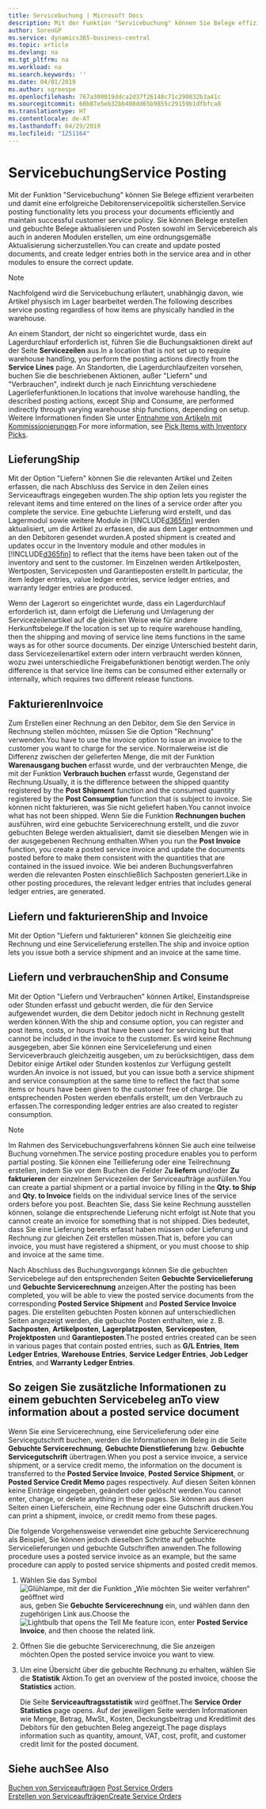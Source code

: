```yaml
---
title: Servicebuchung | Microsoft Docs
description: Mit der Funktion "Servicebuchung" können Sie Belege effizient verarbeiten und damit eine erfolgreiche Debitorenservicepolitik sicherstellen. Sie können Belege erstellen und gebuchte Belege aktualisieren und Posten sowohl im Servicebereich als auch in anderen Modulen erstellen, um eine ordnungsgemäße Aktualisierung sicherzustellen.
author: SorenGP
ms.service: dynamics365-business-central
ms.topic: article
ms.devlang: na
ms.tgt_pltfrm: na
ms.workload: na
ms.search.keywords: ''
ms.date: 04/01/2019
ms.author: sgroespe
ms.openlocfilehash: 767a300019ddca2d37f26148c71c290832b3a41c
ms.sourcegitcommit: 60b87e5eb32bb408dd65b9855c29159b1dfbfca8
ms.translationtype: HT
ms.contentlocale: de-AT
ms.lasthandoff: 04/29/2019
ms.locfileid: "1251164"
---
```

# <a name="service-posting"></a><span data-ttu-id="0afaa-104">Servicebuchung</span><span class="sxs-lookup"><span data-stu-id="0afaa-104">Service Posting</span></span>
<span data-ttu-id="0afaa-105">Mit der Funktion "Servicebuchung" können Sie Belege effizient verarbeiten und damit eine erfolgreiche Debitorenservicepolitik sicherstellen.</span><span class="sxs-lookup"><span data-stu-id="0afaa-105">Service posting functionality lets you process your documents efficiently and maintain successful customer service policy.</span></span> <span data-ttu-id="0afaa-106">Sie können Belege erstellen und gebuchte Belege aktualisieren und Posten sowohl im Servicebereich als auch in anderen Modulen erstellen, um eine ordnungsgemäße Aktualisierung sicherzustellen.</span><span class="sxs-lookup"><span data-stu-id="0afaa-106">You can create and update posted documents, and create ledger entries both in the service area and in other modules to ensure the correct update.</span></span>  

> [!NOTE]  
>  <span data-ttu-id="0afaa-107">Nachfolgend wird die Servicebuchung erläutert, unabhängig davon, wie Artikel physisch im Lager bearbeitet werden.</span><span class="sxs-lookup"><span data-stu-id="0afaa-107">The following describes service posting regardless of how items are physically handled in the warehouse.</span></span>  
>   
>  <span data-ttu-id="0afaa-108">An einem Standort, der nicht so eingerichtet wurde, dass ein Lagerdurchlauf erforderlich ist, führen Sie die Buchungsaktionen direkt auf der Seite **Servicezeilen** aus.</span><span class="sxs-lookup"><span data-stu-id="0afaa-108">In a location that is not set up to require warehouse handling, you perform the posting actions directly from the **Service Lines** page.</span></span> <span data-ttu-id="0afaa-109">An Standorten, die Lagerdurchlaufzeiten vorsehen, buchen Sie die beschriebenen Aktionen, außer "Liefern" und "Verbrauchen", indirekt durch je nach Einrichtung verschiedene Lagerlieferfunktionen.</span><span class="sxs-lookup"><span data-stu-id="0afaa-109">In locations that involve warehouse handling, the described posting actions, except Ship and Consume, are performed indirectly through varying warehouse ship functions, depending on setup.</span></span> <span data-ttu-id="0afaa-110">Weitere Informationen finden Sie unter [Entnahme von Artikeln mit Kommissionierungen](warehouse-how-to-pick-items-with-inventory-picks.md).</span><span class="sxs-lookup"><span data-stu-id="0afaa-110">For more information, see [Pick Items with Inventory Picks](warehouse-how-to-pick-items-with-inventory-picks.md).</span></span>  

## <a name="ship"></a><span data-ttu-id="0afaa-111">Lieferung</span><span class="sxs-lookup"><span data-stu-id="0afaa-111">Ship</span></span>  
<span data-ttu-id="0afaa-112">Mit der Option "Liefern" können Sie die relevanten Artikel und Zeiten erfassen, die nach Abschluss des Service in den Zeilen eines Serviceauftrags eingegeben wurden.</span><span class="sxs-lookup"><span data-stu-id="0afaa-112">The ship option lets you register the relevant items and time entered on the lines of a service order after you complete the service.</span></span> <span data-ttu-id="0afaa-113">Eine gebuchte Lieferung wird erstellt, und das Lagermodul sowie weitere Module in [!INCLUDE[d365fin](includes/d365fin_md.md)] werden aktualisiert, um die Artikel zu erfassen, die aus dem Lager entnommen und an den Debitoren gesendet wurden.</span><span class="sxs-lookup"><span data-stu-id="0afaa-113">A posted shipment is created and updates occur in the Inventory module and other modules in [!INCLUDE[d365fin](includes/d365fin_md.md)] to reflect that the items have been taken out of the inventory and sent to the customer.</span></span> <span data-ttu-id="0afaa-114">Im Einzelnen werden Artikelposten, Wertposten, Serviceposten und Garantieposten erstellt.</span><span class="sxs-lookup"><span data-stu-id="0afaa-114">In particular, the item ledger entries, value ledger entries, service ledger entries, and warranty ledger entries are produced.</span></span>  

<span data-ttu-id="0afaa-115">Wenn der Lagerort so eingerichtet wurde, dass ein Lagerdurchlauf erforderlich ist, dann erfolgt die Lieferung und Umlagerung der Servicezeilenartikel auf die gleichen Weise wie für andere Herkunftsbelege.</span><span class="sxs-lookup"><span data-stu-id="0afaa-115">If the location is set up to require warehouse handling, then the shipping and moving of service line items functions in the same ways as for other source documents.</span></span> <span data-ttu-id="0afaa-116">Der einzige Unterschied besteht darin, dass Servicezeilenartikel extern oder intern verbraucht werden können, wozu zwei unterschiedliche Freigabefunktionen benötigt werden.</span><span class="sxs-lookup"><span data-stu-id="0afaa-116">The only difference is that service line items can be consumed either externally or internally, which requires two different release functions.</span></span>

## <a name="invoice"></a><span data-ttu-id="0afaa-117">Fakturieren</span><span class="sxs-lookup"><span data-stu-id="0afaa-117">Invoice</span></span>  
<span data-ttu-id="0afaa-118">Zum Erstellen einer Rechnung an den Debitor, dem Sie den Service in Rechnung stellen möchten, müssen Sie die Option "Rechnung" verwenden.</span><span class="sxs-lookup"><span data-stu-id="0afaa-118">You have to use the invoice option to issue an invoice to the customer you want to charge for the service.</span></span> <span data-ttu-id="0afaa-119">Normalerweise ist die Differenz zwischen der gelieferten Menge, die mit der Funktion **Warenausgang buchen** erfasst wurde, und der verbrauchten Menge, die mit der Funktion **Verbrauch buchen** erfasst wurde, Gegenstand der Rechnung.</span><span class="sxs-lookup"><span data-stu-id="0afaa-119">Usually, it is the difference between the shipped quantity registered by the **Post Shipment** function and the consumed quantity registered by the **Post Consumption** function that is subject to invoice.</span></span> <span data-ttu-id="0afaa-120">Sie können nicht fakturieren, was Sie nicht geliefert haben.</span><span class="sxs-lookup"><span data-stu-id="0afaa-120">You cannot invoice what has not been shipped.</span></span> <span data-ttu-id="0afaa-121">Wenn Sie die Funktion **Rechnungen buchen** ausführen, wird eine gebuchte Servicerechnung erstellt, und die zuvor gebuchten Belege werden aktualisiert, damit sie dieselben Mengen wie in der ausgegebenen Rechnung enthalten.</span><span class="sxs-lookup"><span data-stu-id="0afaa-121">When you run the **Post Invoice** function, you create a posted service invoice and update the documents posted before to make them consistent with the quantities that are contained in the issued invoice.</span></span> <span data-ttu-id="0afaa-122">Wie bei anderen Buchungsverfahren werden die relevanten Posten einschließlich Sachposten generiert.</span><span class="sxs-lookup"><span data-stu-id="0afaa-122">Like in other posting procedures, the relevant ledger entries that includes general ledger entries, are generated.</span></span>  

## <a name="ship-and-invoice"></a><span data-ttu-id="0afaa-123">Liefern und fakturieren</span><span class="sxs-lookup"><span data-stu-id="0afaa-123">Ship and Invoice</span></span>  
<span data-ttu-id="0afaa-124">Mit der Option "Liefern und fakturieren" können Sie gleichzeitig eine Rechnung und eine Servicelieferung erstellen.</span><span class="sxs-lookup"><span data-stu-id="0afaa-124">The ship and invoice option lets you issue both a service shipment and an invoice at the same time.</span></span>  

## <a name="ship-and-consume"></a><span data-ttu-id="0afaa-125">Liefern und verbrauchen</span><span class="sxs-lookup"><span data-stu-id="0afaa-125">Ship and Consume</span></span>  
<span data-ttu-id="0afaa-126">Mit der Option "Liefern und Verbrauchen" können Artikel, Einstandspreise oder Stunden erfasst und gebucht werden, die für den Service aufgewendet wurden, die dem Debitor jedoch nicht in Rechnung gestellt werden können.</span><span class="sxs-lookup"><span data-stu-id="0afaa-126">With the ship and consume option, you can register and post items, costs, or hours that have been used for servicing but that cannot be included in the invoice to the customer.</span></span> <span data-ttu-id="0afaa-127">Es wird keine Rechnung ausgegeben, aber Sie können eine Servicelieferung und einen Serviceverbrauch gleichzeitig ausgeben, um zu berücksichtigen, dass dem Debitor einige Artikel oder Stunden kostenlos zur Verfügung gestellt wurden.</span><span class="sxs-lookup"><span data-stu-id="0afaa-127">An invoice is not issued, but you can issue both a service shipment and service consumption at the same time to reflect the fact that some items or hours have been given to the customer free of charge.</span></span> <span data-ttu-id="0afaa-128">Die entsprechenden Posten werden ebenfalls erstellt, um den Verbrauch zu erfassen.</span><span class="sxs-lookup"><span data-stu-id="0afaa-128">The corresponding ledger entries are also created to register consumption.</span></span>  

> [!NOTE]  
>  <span data-ttu-id="0afaa-129">Im Rahmen des Servicebuchungsverfahrens können Sie auch eine teilweise Buchung vornehmen.</span><span class="sxs-lookup"><span data-stu-id="0afaa-129">The service posting procedure enables you to perform partial posting.</span></span> <span data-ttu-id="0afaa-130">Sie können eine Teillieferung oder eine Teilrechnung erstellen, indem Sie vor dem Buchen die Felder  Z**u liefern** und/oder  **Zu fakturieren** der einzelnen  Servicezeilen der Serviceaufträge ausfüllen.</span><span class="sxs-lookup"><span data-stu-id="0afaa-130">You can create a partial shipment or a partial invoice by filling in the **Qty. to Ship** and **Qty. to Invoice** fields on the individual service lines of the service orders before you post.</span></span> <span data-ttu-id="0afaa-131">Beachten Sie, dass Sie keine Rechnung ausstellen können, solange die entsprechende Lieferung nicht erfolgt ist.</span><span class="sxs-lookup"><span data-stu-id="0afaa-131">Note that you cannot create an invoice for something that is not shipped.</span></span> <span data-ttu-id="0afaa-132">Dies bedeutet, dass Sie eine Lieferung bereits erfasst haben müssen oder Lieferung und Rechnung zur gleichen Zeit erstellen müssen.</span><span class="sxs-lookup"><span data-stu-id="0afaa-132">That is, before you can invoice, you must have registered a shipment, or you must choose to ship and invoice at the same time.</span></span>  

<span data-ttu-id="0afaa-133">Nach Abschluss des Buchungsvorgangs können Sie die gebuchten Servicebelege auf den entsprechenden Seiten **Gebuchte Servicelieferung** und **Gebuchte Servicerechnung** anzeigen.</span><span class="sxs-lookup"><span data-stu-id="0afaa-133">After the posting has been completed, you will be able to view the posted service documents from the corresponding **Posted Service Shipment** and **Posted Service Invoice** pages.</span></span> <span data-ttu-id="0afaa-134">Die erstellten gebuchten Posten können auf unterschiedlichen Seiten angezeigt werden, die gebuchte Posten enthalten, wie z. B. **Sachposten**, **Artikelposten**, **Lagerplatzposten**, **Serviceposten**, **Projektposten** und **Garantieposten**.</span><span class="sxs-lookup"><span data-stu-id="0afaa-134">The posted entries created can be seen in various pages that contain posted entries, such as **G/L Entries**, **Item Ledger Entries**, **Warehouse Entries**, **Service Ledger Entries**, **Job Ledger Entries**, and **Warranty Ledger Entries**.</span></span>  

## <a name="to-view-information-about-a-posted-service-document"></a><span data-ttu-id="0afaa-135">So zeigen Sie zusätzliche Informationen zu einem gebuchten Servicebeleg an</span><span class="sxs-lookup"><span data-stu-id="0afaa-135">To view information about a posted service document</span></span>  
<span data-ttu-id="0afaa-136">Wenn Sie eine Servicerechnung, eine Servicelieferung oder eine Servicegutschrift buchen, werden die Informationen im Beleg in die Seite **Gebuchte Servicerechnung**, **Gebuchte Dienstlieferung** bzw. **Gebuchte Servicegutschrift** übertragen.</span><span class="sxs-lookup"><span data-stu-id="0afaa-136">When you post a service invoice, a service shipment, or a service credit memo, the information on the document is transferred to the **Posted Service Invoice**, **Posted Service Shipment**, or **Posted Service Credit Memo** pages respectively.</span></span> <span data-ttu-id="0afaa-137">Auf diesen Seiten können keine Einträge eingegeben, geändert oder gelöscht werden.</span><span class="sxs-lookup"><span data-stu-id="0afaa-137">You cannot enter, change, or delete anything in these pages.</span></span> <span data-ttu-id="0afaa-138">Sie können aus diesen Seiten einen Lieferschein, eine Rechnung oder eine Gutschrift drucken.</span><span class="sxs-lookup"><span data-stu-id="0afaa-138">You can print a shipment, invoice, or credit memo from these pages.</span></span>  

<span data-ttu-id="0afaa-139">Die folgende Vorgehensweise verwendet eine gebuchte Servicerechnung als Beispiel, Sie können jedoch dieselben Schritte auf gebuchte Servicelieferungen und gebuchte Gutschriften anwenden.</span><span class="sxs-lookup"><span data-stu-id="0afaa-139">The following procedure uses a posted service invoice as an example, but the same procedure can apply to posted service shipments and posted credit memos.</span></span>  

1. <span data-ttu-id="0afaa-140">Wählen Sie das Symbol ![Glühlampe, mit der die Funktion „Wie möchten Sie weiter verfahren“ geöffnet wird](media/ui-search/search_small.png "Wie möchten Sie weiter verfahren?") aus, geben Sie **Gebuchte Servicerechnung** ein, und wählen dann den zugehörigen Link aus.</span><span class="sxs-lookup"><span data-stu-id="0afaa-140">Choose the ![Lightbulb that opens the Tell Me feature](media/ui-search/search_small.png "Tell me what you want to do") icon, enter **Posted Service Invoice**, and then choose the related link.</span></span>  
2. <span data-ttu-id="0afaa-141">Öffnen Sie die gebuchte Servicerechnung, die Sie anzeigen möchten.</span><span class="sxs-lookup"><span data-stu-id="0afaa-141">Open the posted service invoice you want to view.</span></span>  
3. <span data-ttu-id="0afaa-142">Um eine Übersicht über die gebuchte Rechnung zu erhalten, wählen Sie die **Statistik** Aktion.</span><span class="sxs-lookup"><span data-stu-id="0afaa-142">To get an overview of the posted invoice, choose the **Statistics** action.</span></span>  

    <span data-ttu-id="0afaa-143">Die Seite **Serviceauftragsstatistik** wird geöffnet.</span><span class="sxs-lookup"><span data-stu-id="0afaa-143">The **Service Order Statistics** page opens.</span></span> <span data-ttu-id="0afaa-144">Auf der jeweiligen Seite werden Informationen wie Menge, Betrag, MwSt., Kosten, Deckungsbeitrag und Kreditlimit des Debitors für den gebuchten Beleg angezeigt.</span><span class="sxs-lookup"><span data-stu-id="0afaa-144">The page displays information such as quantity, amount, VAT, cost, profit, and customer credit limit for the posted document.</span></span>

## <a name="see-also"></a><span data-ttu-id="0afaa-145">Siehe auch</span><span class="sxs-lookup"><span data-stu-id="0afaa-145">See Also</span></span>  
<span data-ttu-id="0afaa-146">[Buchen von Serviceaufträgen](service-how-to-post-service-orders.md) </span><span class="sxs-lookup"><span data-stu-id="0afaa-146">[Post Service Orders](service-how-to-post-service-orders.md) </span></span>  
[<span data-ttu-id="0afaa-147">Erstellen von Serviceaufträgen</span><span class="sxs-lookup"><span data-stu-id="0afaa-147">Create Service Orders</span></span>](service-how-to-create-service-orders.md)
